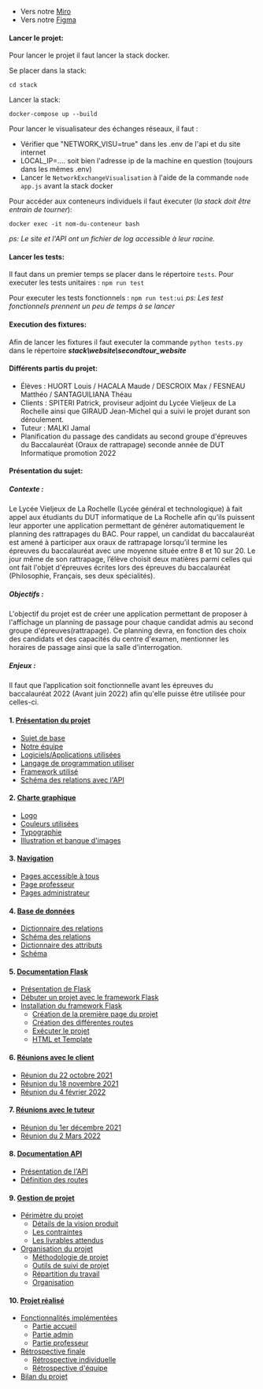- Vers notre [Miro](https://miro.com/app/board/o9J_lq-Az28=/) <br>
- Vers notre [Figma](https://www.figma.com/file/9ZiTvUc1RZmHgXqwQZ7R7n/Untitled?node-id=0%3A1)

#### Lancer le projet:
Pour lancer le projet il faut lancer la stack docker.

Se placer dans la stack:
```console
cd stack
```

Lancer la stack:
```console
docker-compose up --build
```

Pour lancer le visualisateur des échanges réseaux, il faut :
 - Vérifier que "NETWORK_VISU=true" dans les .env de l'api et du site internet
 - LOCAL_IP=.... soit bien l'adresse ip de la machine en question (toujours dans les mêmes .env)
 - Lancer le `NetworkExchangeVisualisation` à l'aide de la commande `node app.js` avant la stack docker

Pour accéder aux conteneurs individuels il faut éxecuter (*la stack doit être entrain de tourner*):
```console
docker exec -it nom-du-conteneur bash
```

*ps: Le site et l'API ont un fichier de log accessible à leur racine.*

#### Lancer les tests:
Il faut dans un premier temps se placer dans le répertoire `tests`.
Pour executer les tests unitaires :
`npm run test`

Pour executer les tests fonctionnels :
`npm run test:ui`
*ps: Les test fonctionnels prennent un peu de temps à se lancer*


#### Execution des fixtures:
Afin de lancer les fixtures il faut executer la commande `python tests.py` dans le répertoire ***stack\website\secondtour_website***


#### Différents partis du projet:

- Élèves : HUORT Louis / HACALA Maude / DESCROIX Max / FESNEAU Matthéo / SANTAGUILIANA Théau
- Clients : SPITERI Patrick, proviseur adjoint du Lycée Vieljeux de La Rochelle ainsi que GIRAUD Jean-Michel qui a suivi le projet durant son déroulement.
- Tuteur : MALKI Jamal
- Planification du passage des candidats au second groupe d'épreuves du Baccalauréat (Oraux de rattrapage)
seconde année de DUT Informatique promotion 2022

#### Présentation du sujet:

##### Contexte :
Le Lycée Vieljeux de La Rochelle (Lycée général et technologique) à fait appel aux étudiants du DUT informatique de La Rochelle afin qu’ils puissent leur apporter une application permettant de générer automatiquement le planning des rattrapages du BAC. Pour rappel, un candidat du baccalauréat est amené à participer aux oraux de rattrapage lorsqu’il termine les épreuves du baccalauréat avec une moyenne située entre 8 et 10 sur 20. Le jour même de son rattrapage, l’élève choisit deux matières parmi celles qui ont fait l'objet d'épreuves écrites lors des épreuves du baccalauréat (Philosophie, Français, ses deux spécialités).

##### Objectifs :
L'objectif du projet est de créer une application permettant de proposer à l'affichage un planning de passage pour chaque candidat admis au second groupe d'épreuves(rattrapage). Ce planning devra, en fonction des choix des candidats et des capacités du centre d'examen, mentionner les horaires de passage ainsi que la salle d'interrogation.

##### Enjeux :
Il faut que l’application soit fonctionnelle avant les épreuves du baccalauréat 2022 (Avant juin 2022) afin qu'elle puisse être utilisée pour celles-ci.

#### 1. [Présentation du projet](https://forge.iut-larochelle.fr/lhuort/pts2021_sujet14/-/wikis/Pr%C3%A9sentation-du-projet)

- [Sujet de base](https://forge.iut-larochelle.fr/lhuort/pts2021_sujet14/-/wikis/Pr%C3%A9sentation-du-projet#sujet-de-base)
- [Notre équipe](https://forge.iut-larochelle.fr/lhuort/pts2021_sujet14/-/wikis/Pr%C3%A9sentation-du-projet#notre-%C3%A9quipe)
- [Logiciels/Applications utilisées](https://forge.iut-larochelle.fr/lhuort/pts2021_sujet14/-/wikis/Pr%C3%A9sentation-du-projet#logicielsapplications-utilis%C3%A9es)
- [Langage de programmation utiliser](https://forge.iut-larochelle.fr/lhuort/pts2021_sujet14/-/wikis/Pr%C3%A9sentation-du-projet#langage-de-programmation-utiliser)
- [Framework utilisé](https://forge.iut-larochelle.fr/lhuort/pts2021_sujet14/-/wikis/Pr%C3%A9sentation-du-projet#framework-utilis%C3%A9)
- [Schéma des relations avec l'API](https://forge.iut-larochelle.fr/lhuort/pts2021_sujet14/-/wikis/Pr%C3%A9sentation-du-projet#sch%C3%A9ma-des-relations-avec-lapi)

#### 2. [Charte graphique](https://forge.iut-larochelle.fr/lhuort/pts2021_sujet14/-/wikis/Charte-graphique)

- [Logo](https://forge.iut-larochelle.fr/lhuort/pts2021_sujet14/-/wikis/Charte-graphique#1-logo)
- [Couleurs utilisées](https://forge.iut-larochelle.fr/lhuort/pts2021_sujet14/-/wikis/Charte-graphique#2-couleurs-utilisees)
- [Typographie](https://forge.iut-larochelle.fr/lhuort/pts2021_sujet14/-/wikis/Charte-graphique#3-typographie)
- [Illustration et banque d'images](https://forge.iut-larochelle.fr/lhuort/pts2021_sujet14/-/wikis/Charte-graphique#4-illustrations-et-banque-dimages)



#### 3. [Navigation](https://forge.iut-larochelle.fr/lhuort/pts2021_sujet14/-/wikis/Navigation)
- [Pages accessible à tous](https://forge.iut-larochelle.fr/lhuort/pts2021_sujet14/-/wikis/Navigation#pages-accessible-%C3%A0-tous)
- [Page professeur](https://forge.iut-larochelle.fr/lhuort/pts2021_sujet14/-/wikis/Navigation#page-professeur)
- [Pages administrateur](https://forge.iut-larochelle.fr/lhuort/pts2021_sujet14/-/wikis/Navigation#pages-administrateur)


#### 4. [Base de données](https://forge.iut-larochelle.fr/lhuort/pts2021_sujet14/-/wikis/Base-de-données)

- [Dictionnaire des relations](https://forge.iut-larochelle.fr/lhuort/pts2021_sujet14/-/wikis/Base-de-donn%C3%A9es#1-dictionnaire-des-relations)
- [Schéma des relations](https://forge.iut-larochelle.fr/lhuort/pts2021_sujet14/-/wikis/Base-de-donn%C3%A9es#2-schema-des-relations)
- [Dictionnaire des attributs](https://forge.iut-larochelle.fr/lhuort/pts2021_sujet14/-/wikis/Base-de-donn%C3%A9es#3-dictionnaire-des-attributs-des-relations-de-la-base-de-donnees)
- [Schéma](https://forge.iut-larochelle.fr/lhuort/pts2021_sujet14/-/wikis/Base-de-donn%C3%A9es#4-schema-de-la-base-de-donnees)



#### 5. [Documentation Flask](https://forge.iut-larochelle.fr/lhuort/pts2021_sujet14/-/wikis/Documentation-Flask)

- [Présentation de Flask](https://forge.iut-larochelle.fr/lhuort/pts2021_sujet14/-/wikis/Documentation-Flask#1-pr%C3%A9sentation-de-flask)
- [Débuter un projet avec le framework Flask](https://forge.iut-larochelle.fr/lhuort/pts2021_sujet14/-/wikis/Documentation-Flask#2-d%C3%A9buter-un-projet-avec-le-framework-flask)
- [Installation du framework Flask](https://forge.iut-larochelle.fr/lhuort/pts2021_sujet14/-/wikis/Documentation-Flask#2-d%C3%A9buter-un-projet-avec-le-framework-flask)
  - [Création de la première page du projet](https://forge.iut-larochelle.fr/lhuort/pts2021_sujet14/-/wikis/Documentation-Flask#2-creation-de-la-premiere-page-du-projet)
  - [Création des différentes routes](https://forge.iut-larochelle.fr/lhuort/pts2021_sujet14/-/wikis/Documentation-Flask#3-definition-des-differentes-routes)
  - [Exécuter le projet](https://forge.iut-larochelle.fr/lhuort/pts2021_sujet14/-/wikis/Documentation-Flask#4-executer-le-projet)  
  - [HTML et Template](https://forge.iut-larochelle.fr/lhuort/pts2021_sujet14/-/wikis/Documentation-Flask#5-html-et-template)



#### 6. [Réunions avec le client](https://forge.iut-larochelle.fr/lhuort/pts2021_sujet14/-/wikis/R%C3%A9union-avec-le-client)

- [Réunion du 22 octobre 2021](https://forge.iut-larochelle.fr/lhuort/pts2021_sujet14/-/wikis/R%C3%A9union-avec-le-client#r%C3%A9sum%C3%A9-de-la-premi%C3%A8re-r%C3%A9union-du-22-octobre-2021)
- [Réunion du 18 novembre 2021](https://forge.iut-larochelle.fr/lhuort/pts2021_sujet14/-/wikis/R%C3%A9union-avec-le-client#r%C3%A9sum%C3%A9-de-la-seconde-r%C3%A9union-du-18-novembre-2021)
- [Réunion du 4 février 2022](https://forge.iut-larochelle.fr/lhuort/pts2021_sujet14/-/wikis/R%C3%A9union-avec-le-client#r%C3%A9sum%C3%A9-de-la-troisi%C3%A8me-r%C3%A9union-4-f%C3%A9vrier-2022)


#### 7. [Réunions avec le tuteur](https://forge.iut-larochelle.fr/lhuort/pts2021_sujet14/-/wikis/R%C3%A9union-avec-le-tuteur)
- [Réunion du 1er décembre 2021](https://forge.iut-larochelle.fr/lhuort/pts2021_sujet14/-/wikis/R%C3%A9union-avec-le-tuteur#r%C3%A9union-du-1er-d%C3%A9cembre-2021)
- [Réunion du 2 Mars 2022](https://forge.iut-larochelle.fr/lhuort/pts2021_sujet14/-/wikis/R%C3%A9union-avec-le-tuteur#r%C3%A9union-du-2-mars-2022)

#### 8. [Documentation API](https://forge.iut-larochelle.fr/lhuort/pts2021_sujet14/-/wikis/Documentation-de-l'API#documentation-de-lapi)
- [Présentation de l'API](https://forge.iut-larochelle.fr/lhuort/pts2021_sujet14/-/wikis/Documentation-de-l'API#1-pr%C3%A9sentation-de-lapi)
- [Définition des routes](https://forge.iut-larochelle.fr/lhuort/pts2021_sujet14/-/wikis/Documentation-de-l'API#2-d%C3%A9finition-des-routes)

#### 9. [Gestion de projet](https://forge.iut-larochelle.fr/lhuort/pts2021_sujet14/-/wikis/Gestion-de-projet#gestion-du-projet)
- [Périmètre du projet](https://forge.iut-larochelle.fr/lhuort/pts2021_sujet14/-/wikis/Gestion-de-projet#p%C3%A9rim%C3%A8tre-du-projet)
     - [Détails de la vision produit](https://forge.iut-larochelle.fr/lhuort/pts2021_sujet14/-/wikis/Gestion-de-projet#d%C3%A9tails-de-la-vision-produit)
     - [Les contraintes](https://forge.iut-larochelle.fr/lhuort/pts2021_sujet14/-/wikis/Gestion-de-projet#les-contraintes)
     - [Les livrables attendus](https://forge.iut-larochelle.fr/lhuort/pts2021_sujet14/-/wikis/Gestion-de-projet#les-livrables-attendus)
- [Organisation du projet](https://forge.iut-larochelle.fr/lhuort/pts2021_sujet14/-/wikis/Gestion-de-projet#organisation-du-projet)
     - [Méthodologie de projet](https://forge.iut-larochelle.fr/lhuort/pts2021_sujet14/-/wikis/Gestion-de-projet#m%C3%A9thodologie-de-projet)
     - [Outils de suivi de projet](https://forge.iut-larochelle.fr/lhuort/pts2021_sujet14/-/wikis/Gestion-de-projet#outils-de-suivi-de-projet)
     - [Répartition du travail](https://forge.iut-larochelle.fr/lhuort/pts2021_sujet14/-/wikis/Gestion-de-projet#r%C3%A9partition-du-travail-entre-les-membres-du-groupe)
     - [Organisation](https://forge.iut-larochelle.fr/lhuort/pts2021_sujet14/-/wikis/Gestion-de-projet#organisation)
     
#### 10. [Projet réalisé](https://forge.iut-larochelle.fr/lhuort/pts2021_sujet14/-/wikis/Projet-r%C3%A9alis%C3%A9)
- [Fonctionnalités implémentées](https://forge.iut-larochelle.fr/lhuort/pts2021_sujet14/-/wikis/Projet-r%C3%A9alis%C3%A9#fonctionnalit%C3%A9s-impl%C3%A9ment%C3%A9es)
     - [Partie accueil](https://forge.iut-larochelle.fr/lhuort/pts2021_sujet14/-/wikis/Projet-r%C3%A9alis%C3%A9#partie-accueil)
     - [Partie admin](https://forge.iut-larochelle.fr/lhuort/pts2021_sujet14/-/wikis/Projet-r%C3%A9alis%C3%A9#partie-admin)
     - [Partie professeur](https://forge.iut-larochelle.fr/lhuort/pts2021_sujet14/-/wikis/Projet-r%C3%A9alis%C3%A9#partie-professeur)
- [Rétrospective finale](https://forge.iut-larochelle.fr/lhuort/pts2021_sujet14/-/wikis/Projet-r%C3%A9alis%C3%A9#r%C3%A9trospective-finale)
     - [Rétrospective individuelle](https://forge.iut-larochelle.fr/lhuort/pts2021_sujet14/-/wikis/Projet-r%C3%A9alis%C3%A9#r%C3%A9trospective-individuelle)
     - [Rétrospective d'équipe](https://forge.iut-larochelle.fr/lhuort/pts2021_sujet14/-/wikis/Projet-r%C3%A9alis%C3%A9#r%C3%A9trospective-d%C3%A9quipe)
- [Bilan du projet](https://forge.iut-larochelle.fr/lhuort/pts2021_sujet14/-/wikis/Projet-r%C3%A9alis%C3%A9#bilan-du-projet)
